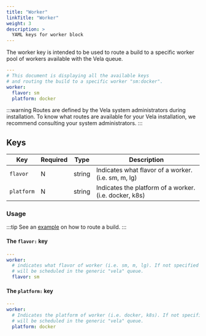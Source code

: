 ```yaml
---
title: "Worker"
linkTitle: "Worker"
weight: 3
description: >
  YAML keys for worker block
---
```


The worker key is intended to be used to route a build to a specific worker pool of workers available with the Vela queue.

```yaml
---
# This document is displaying all the available keys
# and routing the build to a specific worker "sm:docker".
worker:
  flavor: sm
  platform: docker
```

:::warning
Routes are defined by the Vela system administrators during installation. To know what routes are available for your Vela installation, we recommend consulting your system administrators.
:::

## Keys

| Key        | Required | Type   | Description                                          |
|------------|----------|--------|------------------------------------------------------|
| `flavor`   | N        | string | Indicates what flavor of a worker. (i.e. sm, m, lg)    |
| `platform` | N        | string | Indicates the platform of a worker. (i.e. docker, k8s) |

### Usage

:::tip
See an [example](/docs/usage/examples/route.md) on how to route a build.
:::

#### The `flavor:` key

```yaml
---
worker:
  # indicates what flavor of worker (i.e. sm, m, lg). If not specified
  # will be scheduled in the generic "vela" queue.
  flavor: sm
```

#### The `platform:` key

```yaml
---
worker:
  # Indicates the platform of worker (i.e. docker, k8s). If not specified
  # will be scheduled in the generic "vela" queue.
  platform: docker
```

